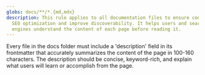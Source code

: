 ```yaml
---
globs: docs/**/*.{md,mdx}
description: This rule applies to all documentation files to ensure consistent
  SEO optimization and improve discoverability. It helps users and search
  engines understand the content of each page before reading it.
---
```


Every file in the docs folder must include a 'description' field in its frontmatter that accurately summarizes the content of the page in 100-160 characters. The description should be concise, keyword-rich, and explain what users will learn or accomplish from the page.
